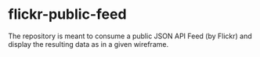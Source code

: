 # flickr-public-feed
The repository is meant to consume a public JSON API Feed (by Flickr) and display the resulting data as in a given wireframe.
